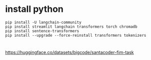 # install python

```
pip install -U langchain-community
pip install streamlit langchain transformers torch chromadb
pip install sentence-transformers
pip install --upgrade --force-reinstall transformers tokenizers
```

# 

https://huggingface.co/datasets/bigcode/santacoder-fim-task